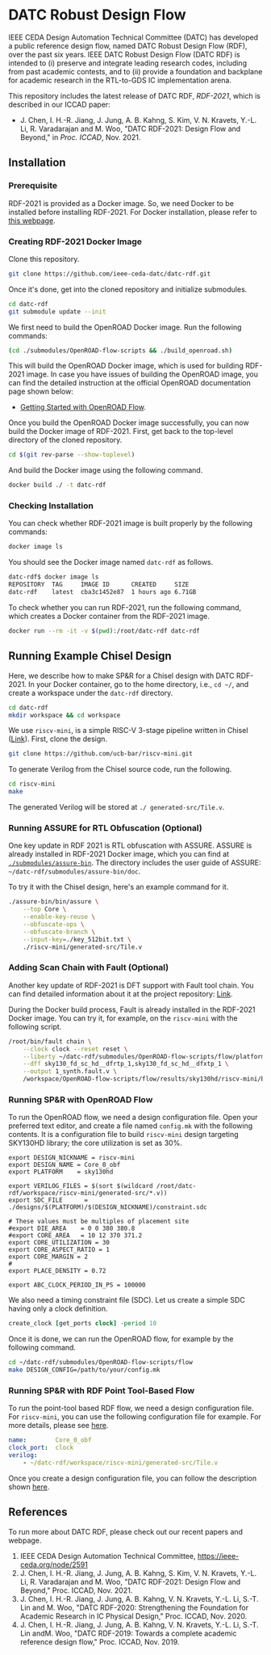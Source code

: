 DATC Robust Design Flow
===

IEEE CEDA Design Automation Technical Committee (DATC) has developed a public reference design flow, named DATC Robust Design Flow (RDF), over the past six years. IEEE DATC Robust Design Flow (DATC RDF) is intended to (i) preserve and integrate leading research codes, including from past academic contests, and to (ii) provide a foundation and backplane for academic research in the RTL-to-GDS IC implementation arena.

This repository includes the latest release of DATC RDF, _RDF-2021_, which is described in our ICCAD paper:

* J. Chen, I. H.-R. Jiang, J. Jung, A. B. Kahng, S. Kim, V. N. Kravets, Y.-L. Li, R. Varadarajan and M. Woo, "DATC RDF-2021: Design Flow and Beyond," in _Proc. ICCAD_, Nov. 2021.



Installation
---

### Prerequisite

RDF-2021 is provided as a Docker image. So, we need Docker to be installed before installing RDF-2021. For Docker installation, please refer to [this webpage](https://www.docker.com/get-started).


### Creating RDF-2021 Docker Image

Clone this repository.

```bash
git clone https://github.com/ieee-ceda-datc/datc-rdf.git
```

Once it's done, get into the cloned repository and initialize submodules.

```bash
cd datc-rdf
git submodule update --init
```

We first need to build the OpenROAD Docker image. Run the following commands:

```bash
(cd ./submodules/OpenROAD-flow-scripts && ./build_openroad.sh)
```

This will build the OpenROAD Docker image, which is used for building RDF-2021 image.
In case you have issues of building the OpenROAD image, you can find the detailed instruction at the official OpenROAD documentation page shown below:

* [Getting Started with OpenROAD Flow](https://openroad.readthedocs.io/en/latest/user/BuildWithDocker.html).


Once you build the OpenROAD Docker image successfully, you can now build the Docker image of RDF-2021.
First, get back to the top-level directory of the cloned repository.

```bash
cd $(git rev-parse --show-toplevel)
```

And build the Docker image using the following command.

```bash
docker build ./ -t datc-rdf
```


### Checking Installation

You can check whether RDF-2021 image is built properly by the following commands:

```bash
docker image ls
```

You should see the Docker image named `datc-rdf` as follows.


```bash
datc-rdf$ docker image ls
REPOSITORY  TAG     IMAGE ID      CREATED     SIZE
datc-rdf    latest  cba3c1452e87  1 hours ago 6.71GB
```

To check whether you can run RDF-2021, run the following command, which creates a Docker container from the RDF-2021 image.

```bash
docker run --rm -it -v $(pwd):/root/datc-rdf datc-rdf
```


Running Example Chisel Design
---

Here, we describe how to make SP&R for a Chisel design with DATC RDF-2021.
In your Docker container, go to the home directory, i.e., `cd ~/`, and create a workspace under the `datc-rdf` directory.

```bash
cd datc-rdf
mkdir workspace && cd workspace
```

We use `riscv-mini`, is a simple RISC-V 3-stage pipeline written in Chisel ([Link](https://github.com/ucb-bar/riscv-mini)). First, clone the design.

```bash
git clone https://github.com/ucb-bar/riscv-mini.git
```

To generate Verilog from the Chisel source code, run the following.

```bash
cd riscv-mini
make
```

The generated Verilog will be stored at `./ generated-src/Tile.v`.



### Running ASSURE for RTL Obfuscation (Optional)

One key update in RDF 2021 is RTL obfuscation with ASSURE.
ASSURE is already installed in RDF-2021 Docker image, which you can find at [`./submodules/assure-bin`](./submodules/assure-bin).
The directory includes the user guide of ASSURE: `~/datc-rdf/submodules/assure-bin/doc`.

To try it with the Chisel design, here's an example command for it.

```bash
./assure-bin/bin/assure \
    --top Core \
    --enable-key-reuse \
    --obfuscate-ops \
    --obfuscate-branch \
    --input-key=./key_512bit.txt \
    ./riscv-mini/generated-src/Tile.v
```


### Adding Scan Chain with Fault (Optional)

Another key update of RDF-2021 is DFT support with Fault tool chain. You can find detailed information about it at the project repository: [Link](https://github.com/Cloud-V/Fault). 

During the Docker build process, Fault is already installed in the RDF-2021 Docker image.  You can try it, for example, on the `riscv-mini` with the following script.

```bash
/root/bin/fault chain \
    --clock clock --reset reset \
    --liberty ~/datc-rdf/submodules/OpenROAD-flow-scripts/flow/platforms/sky130hd/lib/sky130_fd_sc_hd__tt_025C_1v80.lib \
    --dff sky130_fd_sc_hd__dfrtp_1,sky130_fd_sc_hd__dfxtp_1 \
    --output 1_synth.fault.v \
    /workspace/OpenROAD-flow-scripts/flow/results/sky130hd/riscv-mini/base.bak/1_synth.v 
```


### Running SP&R with OpenROAD Flow

To run the OpenROAD flow, we need a design configuration file. Open your preferred text editor, and create a file named `config.mk` with the following contents. It is a configuration file to build `riscv-mini` design targeting SKY130HD library; the core utilization is set as 30%.

```make
export DESIGN_NICKNAME = riscv-mini
export DESIGN_NAME = Core_0_obf
export PLATFORM    = sky130hd

export VERILOG_FILES = $(sort $(wildcard /root/datc-rdf/workspace/riscv-mini/generated-src/*.v))
export SDC_FILE      = ./designs/$(PLATFORM)/$(DESIGN_NICKNAME)/constraint.sdc

# These values must be multiples of placement site
#export DIE_AREA    = 0 0 380 380.8
#export CORE_AREA   = 10 12 370 371.2
export CORE_UTILIZATION = 30
export CORE_ASPECT_RATIO = 1
export CORE_MARGIN = 2
#
export PLACE_DENSITY = 0.72

export ABC_CLOCK_PERIOD_IN_PS = 100000
```

We also need a timing constraint file (SDC). Let us create a simple SDC having only a clock definition.

```tcl
create_clock [get_ports clock] -period 10
```

Once it is done, we can run the OpenROAD flow, for example by the following command.

```bash
cd ~/datc-rdf/submodules/OpenROAD-flow-scripts/flow
make DESIGN_CONFIG=/path/to/your/config.mk
```


### Running SP&R with RDF Point Tool-Based Flow

To run the point-tool based RDF flow, we need a design configuration file. For `riscv-mini`, you can use the following configuration file for example. For more details, please see [here](https://github.com/ieee-ceda-datc/rdf-2020#design-configuration).

```yaml
name:        Core_0_obf
clock_port:  clock
verilog:     
    - ~/datc-rdf/workspace/riscv-mini/generated-src/Tile.v
```

Once you create a design configuration file, you can follow the description shown [here](https://github.com/ieee-ceda-datc/rdf-2020).


References
---

To run more about DATC RDF, please check out our recent papers and webpage.

1. IEEE CEDA Design Automation Technical Committee, https://ieee-ceda.org/node/2591
1. J. Chen, I. H.-R. Jiang, J. Jung, A. B. Kahng, S. Kim, V. N. Kravets, Y.-L. Li, R. Varadarajan and M. Woo, "DATC RDF-2021: Design Flow and Beyond," Proc. ICCAD, Nov. 2021.
1. J. Chen, I. H.-R. Jiang, J. Jung, A. B. Kahng, V. N. Kravets, Y.-L. Li, S.-T. Lin and M. Woo, "DATC RDF-2020: Strengthening the Foundation for Academic Research in IC Physical Design," Proc. ICCAD, Nov. 2020.
1. J. Chen, I. H.-R. Jiang, J. Jung, A. B. Kahng, V. N. Kravets, Y.-L. Li, S.-T. Lin andM. Woo, "DATC RDF-2019: Towards a complete academic reference design flow," Proc. ICCAD, Nov. 2019.
